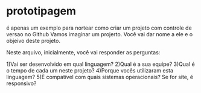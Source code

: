 # prototipagem
é apenas um exemplo para nortear como criar um projeto com controle de versao no Github
Vamos imaginar um projerto. Você vai dar nome a ele e o objeivo deste projeto.

Neste arquivo, inicialmente, você vai responder as perguntas:

1)Vai ser desenvolvido em qual linguagem?
2)Qual é a sua equipe?
3)Qual é o tempo de cada um neste projeto?
4)Porque vocês utilizaram esta linguagem?
5)È compatível com quais sistemas operacionais? Se for site, é responsivo?
